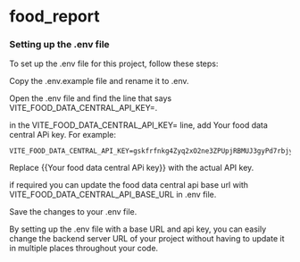 # food_report

### Setting up the .env file

To set up the .env file for this project, follow these steps:

Copy the .env.example file and rename it to .env.

Open the .env file and find the line that says VITE_FOOD_DATA_CENTRAL_API_KEY=.

in the VITE_FOOD_DATA_CENTRAL_API_KEY= line, add Your food data central APi key. For example:
```
VITE_FOOD_DATA_CENTRAL_API_KEY=gskfrfnkg4Zyq2xO2ne3ZPUpjRBMUJ3gyPd7rbjy
```

Replace {{Your food data central APi key}} with the actual API key.

if required you can update the food data central api base url with VITE_FOOD_DATA_CENTRAL_API_BASE_URL in .env file.

Save the changes to your .env file.

By setting up the .env file with a base URL and api key, you can easily change the backend server URL of your project without having to update it in multiple places throughout your code.